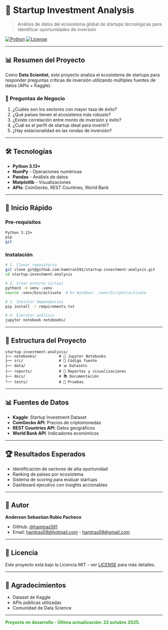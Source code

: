 # 🚀 Startup Investment Analysis

> Análisis de datos del ecosistema global de startups tecnológicas para identificar oportunidades de inversión

[![Python](https://img.shields.io/badge/Python-3.13+-blue.svg)](https://www.python.org/downloads/)
[![License](https://img.shields.io/badge/License-MIT-green.svg)](LICENSE)

---

## 📊 Resumen del Proyecto

Como **Data Scientist**, este proyecto analiza el ecosistema de startups para responder preguntas críticas de inversión utilizando múltiples fuentes de datos (APIs + Kaggle).

### 🎯 Preguntas de Negocio

1. ¿Cuáles son los sectores con mayor tasa de éxito?
2. ¿Qué países tienen el ecosistema más robusto?
3. ¿Existe correlación entre monto de inversión y éxito?
4. ¿Cuál es el perfil de startup ideal para invertir?
5. ¿Hay estacionalidad en las rondas de inversión?

---

## 🛠️ Tecnologías

- **Python 3.13+**
- **NumPy** - Operaciones numéricas
- **Pandas** - Análisis de datos
- **Matplotlib** - Visualizaciones
- **APIs**: CoinGecko, REST Countries, World Bank

---

## 🚀 Inicio Rápido

### Pre-requisitos
```bash
Python 3.13+
pip
git
```

### Instalación
```bash
# 1. Clonar repositorio
git clone git@github.com:hamtras591/startup-investment-analysis.git
cd startup-investment-analysis

# 2. Crear entorno virtual
python3 -m venv .venv
source .venv/bin/activate  # En Windows: .venv\Scripts\activate

# 3. Instalar dependencias
pip install -r requirements.txt

# 4. Ejecutar análisis
jupyter notebook notebooks/
```

---

## 📁 Estructura del Proyecto
```
startup-investment-analysis/
├── notebooks/          # 📓 Jupyter Notebooks
├── src/                # 🔧 Código fuente
├── data/               # 📊 Datasets
├── reports/            # 📄 Reportes y visualizaciones
├── docs/               # 📚 Documentación
└── tests/              # 🧪 Pruebas
```

---

## 📊 Fuentes de Datos

- **Kaggle**: Startup Investment Dataset
- **CoinGecko API**: Precios de criptomonedas
- **REST Countries API**: Datos geográficos
- **World Bank API**: Indicadores económicos

---

## 🏆 Resultados Esperados

- Identificación de sectores de alta oportunidad
- Ranking de países por ecosistema
- Sistema de scoring para evaluar startups
- Dashboard ejecutivo con insights accionables

---

## 👤 Autor

**Anderson Sebastian Rubio Pacheco**
- GitHub: [@hamtras591](https://github.com/hamtras591)
- Email: hamtras59@hotmail.com - hamtras59@gmail.com

---

## 📄 Licencia

Este proyecto está bajo la Licencia MIT - ver [LICENSE](LICENSE) para más detalles.

---

## 🙏 Agradecimientos

- Dataset de Kaggle
- APIs públicas utilizadas
- Comunidad de Data Science

---

**<span style="color: #359f29;">Proyecto en desarrollo - Última actualización: 22 octubre 2025.</span>**

